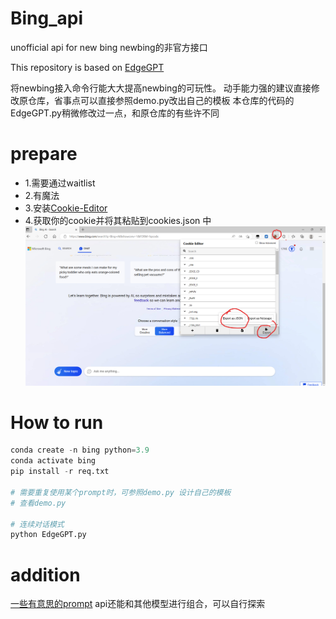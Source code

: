 # Bing_api
unofficial api for new bing
newbing的非官方接口

This repository is based on [EdgeGPT](https://github.com/acheong08/EdgeGPT)

将newbing接入命令行能大大提高newbing的可玩性。
动手能力强的建议直接修改原仓库，省事点可以直接参照demo.py改出自己的模板
本仓库的代码的EdgeGPT.py稍微修改过一点，和原仓库的有些许不同


# prepare
- 1.需要通过waitlist
- 2.有魔法
- 3.安装[Cookie-Editor](https://microsoftedge.microsoft.com/addons/detail/cookieeditor/neaplmfkghagebokkhpjpoebhdledlfi)
- 4.获取你的cookie并将其粘贴到cookies.json 中
![how to obtain your cookie](figs/cookie.png)
# How to run
```python
conda create -n bing python=3.9
conda activate bing
pip install -r req.txt

# 需要重复使用某个prompt时，可参照demo.py 设计自己的模板
# 查看demo.py

# 连续对话模式
python EdgeGPT.py


```

# addition
[一些有意思的prompt](https://github.com/f/awesome-chatgpt-prompts)
api还能和其他模型进行组合，可以自行探索
